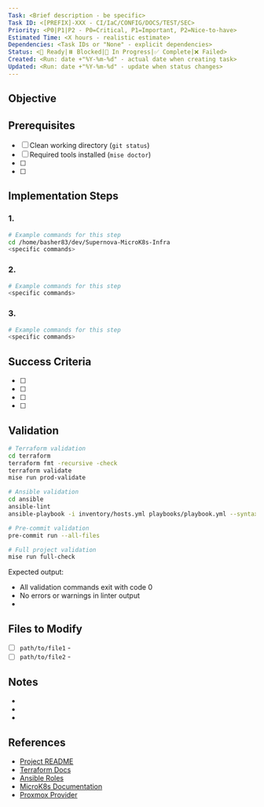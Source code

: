 ```yaml
---
Task: <Brief description - be specific>
Task ID: <[PREFIX]-XXX - CI/IaC/CONFIG/DOCS/TEST/SEC>
Priority: <P0|P1|P2 - P0=Critical, P1=Important, P2=Nice-to-have>
Estimated Time: <X hours - realistic estimate>
Dependencies: <Task IDs or "None" - explicit dependencies>
Status: <🔄 Ready|⏸️ Blocked|🚧 In Progress|✅ Complete|❌ Failed>
Created: <Run: date +"%Y-%m-%d" - actual date when creating task>
Updated: <Run: date +"%Y-%m-%d" - update when status changes>
---
```


## Objective

<Clear statement of what needs to be accomplished and why>

## Prerequisites

- [ ] Clean working directory (`git status`)
- [ ] Required tools installed (`mise doctor`)
- [ ] <Dependencies that must be completed>
- [ ] <Access or permissions needed>

## Implementation Steps

### 1. **<First major step>**

```bash
# Example commands for this step
cd /home/basher83/dev/Supernova-MicroK8s-Infra
<specific commands>
```

<Detailed instructions>

### 2. **<Second major step>**

```bash
# Example commands for this step
<specific commands>
```

<Detailed instructions>

### 3. **<Third major step>**

```bash
# Example commands for this step
<specific commands>
```

<Detailed instructions>

## Success Criteria

- [ ] <Measurable validation point>
- [ ] <Test condition that must pass>
- [ ] <Expected outcome>
- [ ] <Performance or quality metric>

## Validation

```bash
# Terraform validation
cd terraform
terraform fmt -recursive -check
terraform validate
mise run prod-validate

# Ansible validation
cd ansible
ansible-lint
ansible-playbook -i inventory/hosts.yml playbooks/playbook.yml --syntax-check

# Pre-commit validation
pre-commit run --all-files

# Full project validation
mise run full-check
```

Expected output:
- All validation commands exit with code 0
- No errors or warnings in linter output
- <Specific success indicators>

## Files to Modify

- [ ] `path/to/file1` - <Description of changes>
- [ ] `path/to/file2` - <Description of changes>

## Notes

- <Important considerations or warnings>
- <Potential risks or impacts>
- <Additional context or tips>

## References

- [Project README](../../README.md)
- [Terraform Docs](../../terraform/README.md)
- [Ansible Roles](../../ansible/roles/)
- [MicroK8s Documentation](https://microk8s.io/docs)
- [Proxmox Provider](https://registry.terraform.io/providers/bpg/proxmox/latest/docs)
